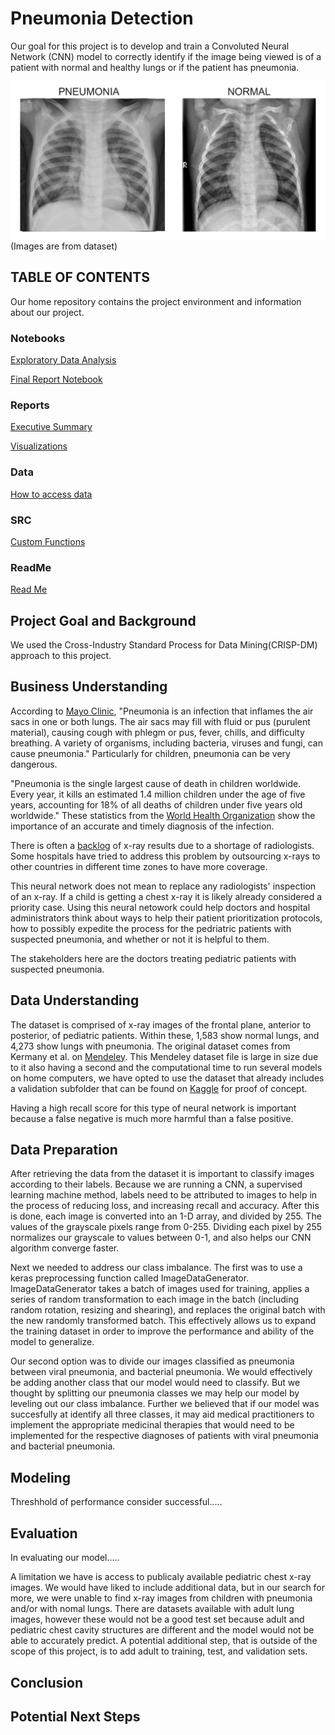 # Pneumonia Detection

Our goal for this project is to develop and train a Convoluted Neural Network (CNN) model to correctly identify if
the image being viewed is of a patient with normal and healthy lungs or if the patient has pneumonia.

![Image Normal](https://github.com/samjdedes/pneumonia_detection/blob/master/reports/visualizations/Screen%20Shot%202020-11-12%20at%204.52.59%20PM.png)
                               (Images are from dataset)


## TABLE OF CONTENTS

Our home repository contains the project environment and information about our project.

### Notebooks

[Exploratory Data Analysis](notebooks/exploratory) 

[Final Report Notebook](notebooks/report)

### Reports
[Executive Summary](reports/presentation)

[Visualizations](reports/visualizations)

### Data

[How to access data](data)


### SRC

[Custom Functions](src)

### ReadMe

[Read Me](README.md)

## Project Goal and Background

We used the Cross-Industry Standard Process for Data Mining(CRISP-DM) approach to this project. 

## Business Understanding 

According to [Mayo Clinic](https://www.mayoclinic.org/diseases-conditions/pneumonia/symptoms-causes/syc-20354204), "Pneumonia is an infection that inflames the air sacs in one or both lungs. The air sacs may fill with fluid or pus (purulent material), causing cough with phlegm or pus, fever, chills, and difficulty breathing. A variety of organisms, including bacteria, viruses and fungi, can cause pneumonia." Particularly for children, pneumonia can be very dangerous. 

"Pneumonia is the single largest cause of death in children worldwide. Every year, it kills an estimated 1.4 million children under the age of five years, accounting for 18% of all deaths of children under five years old worldwide." These statistics from the [World Health Organization](https://www.who.int/maternal_child_adolescent/news_events/news/2011/pneumonia/en/) show the importance of an accurate and timely diagnosis of the infection. 

There is often a [backlog](https://schwanerinjury.com/delayed-mri-ct-scan-or-x-ray-can-death-injury/) of x-ray results due to a shortage of radiologists. Some hospitals have tried to address this problem by outsourcing x-rays to other countries in different time zones to have more coverage. 

This neural network does not mean to replace any radiologists' inspection of an x-ray. If a child is getting a chest x-ray it is likely already considered a priority case. Using this neural netowork could help doctors and hospital administrators think about ways to help their patient prioritization protocols, how to possibly expedite the process for the pedriatric patients with suspected pneumonia, and whether or not it is helpful to them. 

The stakeholders here are the doctors treating pediatric patients with suspected pneumonia. 

## Data Understanding

The dataset is comprised of x-ray images of the frontal plane, anterior to posterior, of pediatric patients. Within these, 1,583 show normal lungs, and 4,273 show lungs with pneumonia. The original dataset comes from Kermany et al. on [Mendeley](https://data.mendeley.com/datasets/rscbjbr9sj/2). This Mendeley dataset file is large in size due to it also having a second   and the computational time to run several models on home computers, we have opted to use the dataset that already includes a validation subfolder that can be found on [Kaggle](https://www.kaggle.com/paultimothymooney/chest-xray-pneumonia) for proof of concept. 

Having a high recall score for this type of neural network is important because a false negative is much more harmful than a false positive. 

## Data Preparation
After retrieving the data from the dataset it is important to classify images according to their labels. Because we are running a CNN, a supervised learning machine method, labels need to be attributed to images to help in the process of reducing loss, and increasing recall and accuracy. After this is done, each image is converted into an 1-D array, and divided by 255. The values of the grayscale pixels range from 0-255. Dividing each pixel by 255 normalizes our grayscale to values between 0-1, and also helps our CNN algorithm converge faster.

Next we needed to address our class imbalance. The first was to use a keras preprocessing function called ImageDataGenerator. ImageDataGenerator takes a batch of images used for training, applies a series of random transformation to each image in the batch (including random rotation, resizing and shearing), and replaces the original batch with the new randomly transformed batch. This effectively allows us to expand the training dataset in order to improve the performance and ability of the model to generalize.

Our second option was to divide our images classified as pneumonia between viral pneumonia, and bacterial pneumonia. We would effectively be adding another class that our model would need to classify. But we thought by splitting our pneumonia classes we may help our model by leveling out our class imbalance. Further we believed that if our model was succesfully at identify all three classes, it may aid medical practitioners to implement the appropriate medicinal therapies that would need to be implemented for the respective diagnoses of patients with viral pneumonia and bacterial pneumonia.

## Modeling

Threshhold of performance consider successful.....


## Evaluation

In evaluating our model.....

A limitation we have is access to publicaly available pediatric chest x-ray images. We would have liked to include additional data, but in our search for more, we were unable to find x-ray images from children with pneumonia and/or with nomal lungs. There are datasets available with adult lung images, however these would not be a good test set because adult and pediatric chest cavity structures are different and the model would not be able to accurately predict. A potential additional step, that is outside of the scope of this project, is to add adult to training, test, and validation sets. 


## Conclusion


## Potential Next Steps
